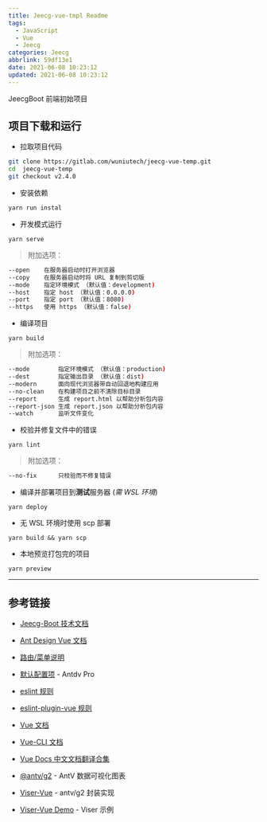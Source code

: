 ```yaml
---
title: Jeecg-vue-tmpl Readme
tags:
  - JavaScript
  - Vue
  - Jeecg
categories: Jeecg
abbrlink: 59df13e1
date: 2021-06-08 10:23:12
updated: 2021-06-08 10:23:12
---
```


JeecgBoot 前端初始项目

<!-- more -->

## 项目下载和运行

- 拉取项目代码
```bash
git clone https://gitlab.com/wuniutech/jeecg-vue-temp.git
cd  jeecg-vue-temp
git checkout v2.4.0
```

- 安装依赖
```sh
yarn run instal
```

- 开发模式运行
```
yarn serve
```
> 附加选项：

  ```sh
  --open    在服务器启动时打开浏览器
  --copy    在服务器启动时将 URL 复制到剪切版
  --mode    指定环境模式 （默认值：development)
  --host    指定 host （默认值：0.0.0.0)
  --port    指定 port （默认值：8080)
  --https   使用 https （默认值：false)
  ```

- 编译项目
```
yarn build
```
> 附加选项：

  ```sh
  --mode        指定环境模式 （默认值：production)
  --dest        指定输出目录 （默认值：dist)
  --modern      面向现代浏览器带自动回退地构建应用
  --no-clean    在构建项目之前不清除目标目录
  --report      生成 report.html 以帮助分析包内容
  --report-json 生成 report.json 以帮助分析包内容
  --watch       监听文件变化
  ```

- 校验并修复文件中的错误
```
yarn lint
```
> 附加选项：

  ```sh
  --no-fix      只校验而不修复错误
  ```

- 编译并部署项目到**测试**服务器 (_需 WSL 环境_)
```
yarn deploy
```

- 无 WSL 环境时使用 scp 部署
```
yarn build && yarn scp
```

- 本地预览打包完的项目
```
yarn preview
```

---

## 参考链接

- [Jeecg-Boot 技术文档](http://doc.jeecg.com/1273752)

- [Ant Design Vue 文档](https://vuecomponent.github.io/ant-design-vue/docs/vue/introduce-cn)

- [路由/菜单说明](https://github.com/zhangdaiscott/jeecg-boot/tree/master/ant-design-jeecg-vue/src/router/README.md)

- [默认配置项](https://github.com/zhangdaiscott/jeecg-boot/tree/master/ant-design-jeecg-vue/src/defaultSettings.js) - Antdv Pro

- [eslint 规则](https://eslint.cn/docs/rules/)

- [eslint-plugin-vue 规则](https://eslint.vuejs.org/rules/)

- [Vue 文档](https://cn.vuejs.org/v2/guide)

- [Vue-CLI 文档](https://cli.vuejs.org/zh/guide)

- [Vue Docs 中文文档翻译合集](https://github.com/vuejs/vue-docs-zh-cn)

- [@antv/g2](https://antv.alipay.com/zh-cn/index.html) - AntV 数据可视化图表

- [Viser-Vue](https://viserjs.github.io/docs.html#/viser/guide/installation)  - antv/g2 封装实现

- [Viser-Vue Demo](https://viserjs.github.io/demo.html#/viser/bar/basic-bar) - Viser 示例
